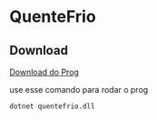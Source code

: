 # QuenteFrio

## Download

[Download do Prog](dist/jogo.zip)

use esse comando para rodar o prog

```
dotnet quentefrio.dll
```
